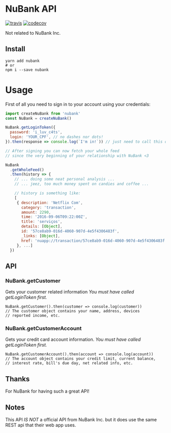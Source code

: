 NuBank API
==========
[![travis](https://travis-ci.org/Astrocoders/nubank-api.svg?branch=develop)](https://travis-ci.org/Astrocoders/nubank-api)
[![codecov](https://codecov.io/gh/Astrocoders/nubank-api/branch/develop/graph/badge.svg)](https://codecov.io/gh/Astrocoders/nubank-api)

Not related to NuBank Inc.

## Install
```
yarn add nubank
# or
npm i --save nubank
```

# Usage
First of all you need to sign in to your account using your credentials:

```js
import createNuBank from 'nubank'
const NuBank = createNuBank()

NuBank.getLoginToken({
  password: 'i_luv_c4ts',
  login: 'YOUR_CPF', // no dashes nor dots!
}).then(response => console.log(`I'm in!`)) // just need to call this once

// After signing you can now fetch your whole feed
// since the very beginning of your relationship with NuBank <3

NuBank
  .getWholeFeed()
  .then(history => {
    // ... doing some neat personal analysis ...
    // ... jeez, too much money spent on candies and coffee ...

    // history is something like:
    [
     { description: 'Netflix Com',
       category: 'transaction',
       amount: 2290,
       time: '2016-09-06T09:22:00Z',
       title: 'serviços',
       details: [Object],
       id: '57ce8ab9-016d-4060-907d-4e5f4306483f',
       _links: [Object],
       href: 'nuapp://transaction/57ce8ab9-016d-4060-907d-4e5f4306483f'
     }, ...]
  })
```

## API
### NuBank.getCustomer
Gets your customer related information
_You must have called getLoginToken first._
```
NuBank.getCustomer().then(customer => console.log(customer))
// The customer object contains your name, address, devices
// reported income, etc.
```
### NuBank.getCustomerAccount
Gets your credit card account information.
_You must have called getLoginToken first._
```
NuBank.getCustomerAccount().then(account => console.log(account))
// The account object contains your credit limit, current balance,
// interest rate, bill's due day, net related info, etc.
```

## Thanks
For NuBank for having such a great API! 

## Notes
This API _IS NOT_ a official API from NuBank Inc. but it does use the same REST api that
their web app uses.
